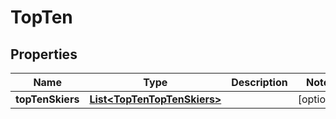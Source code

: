 # TopTen

## Properties
Name | Type | Description | Notes
------------ | ------------- | ------------- | -------------
**topTenSkiers** | [**List&lt;TopTenTopTenSkiers&gt;**](TopTenTopTenSkiers.md) |  |  [optional]
